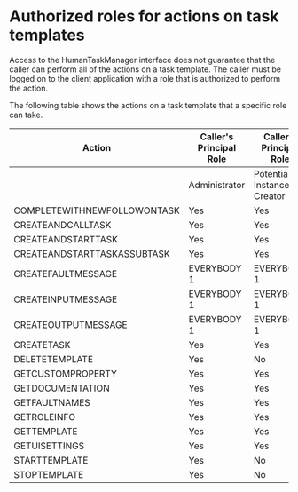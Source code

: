 # Authorized roles for actions on task templates

Access to the HumanTaskManager interface does not guarantee
that the caller can perform all of the actions on a task template.
The caller must be logged on to the client application with a role
that is authorized to perform the action.

The following table shows the actions on a task template that a
specific role can take.

| Action                      | Caller's Principal Role   | Caller's Principal Role    | Caller's Principal Role   | Caller's Principal Role   | Caller's Principal Role   |
|-----------------------------|---------------------------|----------------------------|---------------------------|---------------------------|---------------------------|
|                             | Administrator             | Potential Instance Creator | Reader                    | TaskSystemAdministrator   | TaskSystemMonitor         |
| COMPLETEWITHNEWFOLLOWONTASK | Yes                       | Yes                        | No                        | Yes                       | No                        |
| CREATEANDCALLTASK           | Yes                       | Yes                        | No                        | Yes                       | No                        |
| CREATEANDSTARTTASK          | Yes                       | Yes                        | No                        | Yes                       | No                        |
| CREATEANDSTARTTASKASSUBTASK | Yes                       | Yes                        | No                        | Yes                       | No                        |
| CREATEFAULTMESSAGE          | EVERYBODY 1               | EVERYBODY 1                | EVERYBODY 1               | EVERYBODY 1               | EVERYBODY 1               |
| CREATEINPUTMESSAGE          | EVERYBODY 1               | EVERYBODY 1                | EVERYBODY 1               | EVERYBODY 1               | EVERYBODY 1               |
| CREATEOUTPUTMESSAGE         | EVERYBODY 1               | EVERYBODY 1                | EVERYBODY 1               | EVERYBODY 1               | EVERYBODY 1               |
| CREATETASK                  | Yes                       | Yes                        | No                        | Yes                       | No                        |
| DELETETEMPLATE              | Yes                       | No                         | No                        | Yes                       | No                        |
| GETCUSTOMPROPERTY           | Yes                       | Yes                        | Yes                       | Yes                       | Yes                       |
| GETDOCUMENTATION            | Yes                       | Yes                        | Yes                       | Yes                       | Yes                       |
| GETFAULTNAMES               | Yes                       | Yes                        | Yes                       | Yes                       | Yes                       |
| GETROLEINFO                 | Yes                       | Yes                        | Yes                       | Yes                       | Yes                       |
| GETTEMPLATE                 | Yes                       | Yes                        | Yes                       | Yes                       | Yes                       |
| GETUISETTINGS               | Yes                       | Yes                        | Yes                       | Yes                       | Yes                       |
| STARTTEMPLATE               | Yes                       | No                         | No                        | Yes                       | No                        |
| STOPTEMPLATE                | Yes                       | No                         | No                        | Yes                       | No                        |